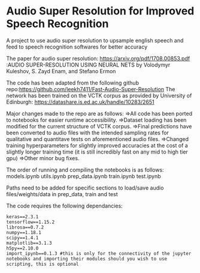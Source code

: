 # Audio Super Resolution for Improved Speech Recognition
A project to use audio super resolution to upsample english speech and feed to speech recognition softwares for better accuracy

The paper for audio super resolution: https://arxiv.org/pdf/1708.00853.pdf :AUDIO SUPER-RESOLUTION USING NEURAL NETS by Volodymyr Kuleshov, S. Zayd Enam, and Stefano Ermon

The code has been adapted from the following github repo:https://github.com/leekh7411/Fast-Audio-Super-Resolution
The network has been trained on the VCTK corpus as provided by University of Edinburgh: https://datashare.is.ed.ac.uk/handle/10283/2651

Major changes made to the repo are as follows:
=>All code has been ported to notebooks for easier runtime accessibility.
=>Dataset loading has been modified for the current structure of VCTK corpus.
=>Final predictions have been converted to audio files with the intended sampling rates for qualitative and quantitave tests on aforementioned audio files.
=>Changed training hyperparameters for slightly improved accuracies at the cost of a slightly longer training time (it is still incredibly fast on any mid to high tier gpu)
=>Other minor bug fixes.

The order of running and compiling the notebooks is as follows:
models.ipynb
utils.ipynb
prep_data.ipynb
train.ipynb
test.ipynb

Paths need to be added for specific sections to load/save audio files/weights/data in prep_data, train and test

The code requires the following dependancies:

```
keras==2.3.1
tensorflow==1.15.2
librosa==0.7.2
numpy==1.18.1
scipy==1.4.1
matplotlib==3.1.3
h5py==2.10.0
import_ipynb==0.1.3 #this is only for the connectivity of the jupyter notebooks and importing their modules should you wish to use scripting, this is optional
```
